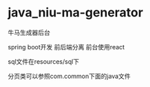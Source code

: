 # java_niu-ma-generator
牛马生成器后台

spring boot开发 
前后端分离 前台使用react


sql文件在resources/sql下

分页类可以参照com.common下面的java文件
